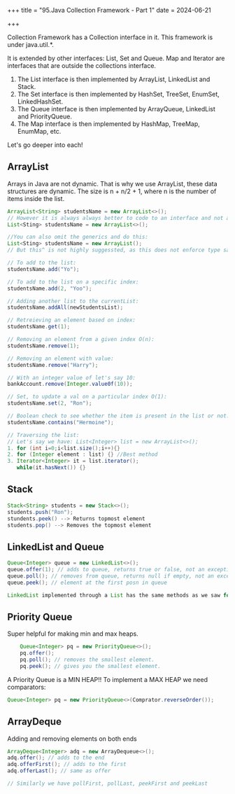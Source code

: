 +++
title = "95.Java Collection Framework - Part 1"
date = 2024-06-21

+++

Collection Framework has a Collection interface in it. This framework is under java.util.\*.

It is extended by other interfaces: List, Set and Queue. Map and Iterator are interfaces that are outside the collections interface.

1. The List interface is then implemented by ArrayList, LinkedList and Stack.
2. The Set interface is then implemented by HashSet, TreeSet, EnumSet, LinkedHashSet.
3. The Queue interface is then implemented by ArrayQueue, LinkedList and PriorityQueue.
4. The Map interface is then implemented by HashMap, TreeMap, EnumMap, etc.

Let's go deeper into each!

## ArrayList

Arrays in Java are not dynamic. That is why we use ArrayList, these data structures are dynamic. The size is n + n/2 + 1, where n is the number of items inside the list.

```java
ArrayList<String> studentsName = new ArrayList<>();
// However it is always always better to code to an interface and not an object. Hence the better way to do this:
List<Sting> studentsName = new ArrayList<>();

//You can also omit the generics and do this:
List<Sting> studentsName = new ArrayList();
// But this^ is not highly suggessted, as this does not enforce type safety.

// To add to the list:
studentsName.add("Yo");

// To add to the list on a specific index:
studentsName.add(2, "Yoo");

// Adding another list to the currentList:
studentsName.addAll(newStudentsList);

// Retreieving an element based on index:
studentsName.get(1);

// Removing an element from a given index O(n):
studentsName.remove(1);

// Removing an element with value:
studentsName.remove("Harry");

// With an integer value of let's say 10:
bankAccount.remove(Integer.value0f(10));

// Set, to update a val on a particular index O(1):
studentsName.set(2, "Ron");

// Boolean check to see whether the item is present in the list or not.
studentsName.contains("Hermoine");

// Traversing the list:
// Let's say we have: List<Integer> list = new ArrayList<>();
1. for (int i=0;i<list.size();i++){}
2. for (Integer element : list) {} //Best method
3. Iterator<Integer> it = list.iterator();
   while(it.hasNext()) {}
```

## Stack
```java
Stack<String> students = new Stack<>();
students.push("Ron");
stundents.peek() --> Returns topmost element
students.pop() --> Removes the topmost element
```

## LinkedList and Queue
```java
Queue<Integer> queue = new LinkedList<>();
queue.offer(1); // adds to queue, returns true or false, not an exception
queue.poll(); // removes from queue, returns null if empty, not an exception
queue.peek(); // element at the first posn in queue

LinkedList implemented through a List has the same methods as we saw for ArrayList (because its just a diffenet implementation)
```

## Priority Queue
Super helpful for making min and max heaps.

```java 
    Queue<Integer> pq = new PriorityQueue<>();
    pq.offer();
    pq.poll(); // removes the smallest element.
    pq.peek(); // gives you the smallest element.
```

A Priority Queue is a MIN HEAP!! To implement a MAX HEAP we need comparators:

```java 
Queue<Integer> pq = new PriorityQueue<>(Comprator.reverseOrder());
```

## ArrayDeque
Adding and removing elements on both ends

```java 
ArrayDeque<Integer> adq = new ArrayDequeue<>();
adq.offer(); // adds to the end
adq.offerFirst(); // adds to the first
adq.offerLast(); // same as offer

// Similarly we have pollFirst, pollLast, peekFirst and peekLast
```